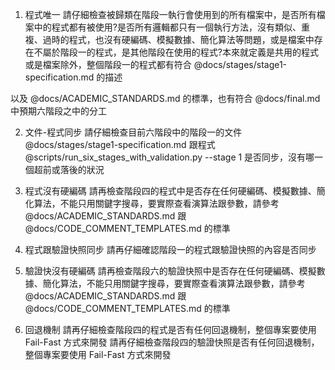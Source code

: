 1. 程式唯一
請仔細檢查被歸類在階段一執行會使用到的所有檔案中，是否所有檔案中的程式都有被使用?是否所有邏輯都只有一個執行方法，沒有類似、重複、過時的程式，也沒有硬編碼、模擬數據、簡化算法等問題，或是檔案中存在不屬於階段一的程式，是其他階段在使用的程式?本來就定義是共用的程式或是檔案除外，整個階段一的程式都有符合 @docs/stages/stage1-specification.md 的描述

以及 @docs/ACADEMIC_STANDARDS.md 的標準，也有符合 @docs/final.md 中預期六階段之中的分工

2. 文件-程式同步
請仔細檢查目前六階段中的階段一的文件 @docs/stages/stage1-specification.md 跟程式 @scripts/run_six_stages_with_validation.py --stage 1 是否同步，沒有哪一個超前或落後的狀況

3. 程式沒有硬編碼
請再檢查階段四的程式中是否存在任何硬編碼、模擬數據、簡化算法，不能只用關鍵字搜尋，要實際查看演算法跟參數，請參考
  @docs/ACADEMIC_STANDARDS.md 跟 @docs/CODE_COMMENT_TEMPLATES.md 的標準

4. 程式跟驗證快照同步
請再仔細確認階段一的程式跟驗證快照的內容是否同步

5. 驗證快沒有硬編碼
請再檢查階段六的驗證快照中是否存在任何硬編碼、模擬數據、簡化算法，不能只用關鍵字搜尋，要實際查看演算法跟參數，請參考
  @docs/ACADEMIC_STANDARDS.md 跟 @docs/CODE_COMMENT_TEMPLATES.md 的標準

6. 回退機制
請再仔細檢查階段四的程式是否有任何回退機制，整個專案要使用 Fail-Fast 方式來開發
請再仔細檢查階段四的驗證快照是否有任何回退機制，整個專案要使用 Fail-Fast 方式來開發
